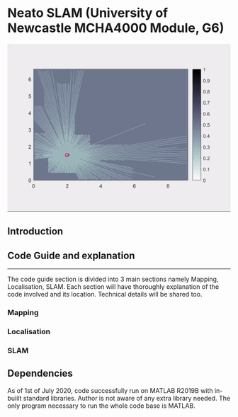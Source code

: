 # Neato SLAM (University of Newcastle MCHA4000 Module, G6)

![intro](images/mapping.gif)

## Introduction


## Code Guide and explanation
----

The code guide section is divided into 3 main sections namely Mapping, Localisation, SLAM. Each section will have thoroughly explanation of the code involved and its location. Technical details will be shared too.

### Mapping

### Localisation

### SLAM




## Dependencies

As of 1st of July 2020, code successfully run on MATLAB R2019B with in-buiilt standard libraries. Author is not aware of any extra library needed. The only program necessary to run the whole code base is MATLAB.


